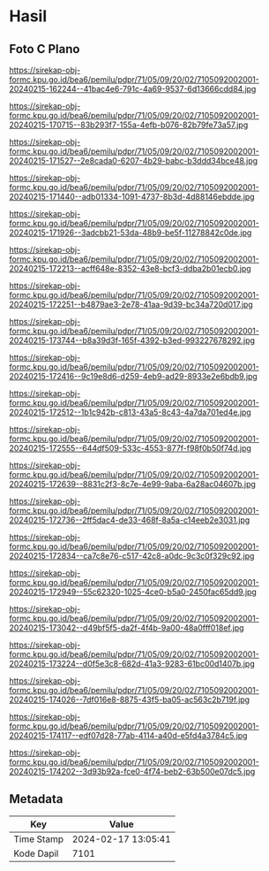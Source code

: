 # Hasil

## Foto C Plano

https://sirekap-obj-formc.kpu.go.id/bea6/pemilu/pdpr/71/05/09/20/02/7105092002001-20240215-162244--41bac4e6-791c-4a69-9537-6d13666cdd84.jpg

https://sirekap-obj-formc.kpu.go.id/bea6/pemilu/pdpr/71/05/09/20/02/7105092002001-20240215-170715--83b293f7-155a-4efb-b076-82b79fe73a57.jpg

https://sirekap-obj-formc.kpu.go.id/bea6/pemilu/pdpr/71/05/09/20/02/7105092002001-20240215-171527--2e8cada0-6207-4b29-babc-b3ddd34bce48.jpg

https://sirekap-obj-formc.kpu.go.id/bea6/pemilu/pdpr/71/05/09/20/02/7105092002001-20240215-171440--adb01334-1091-4737-8b3d-4d88146ebdde.jpg

https://sirekap-obj-formc.kpu.go.id/bea6/pemilu/pdpr/71/05/09/20/02/7105092002001-20240215-171926--3adcbb21-53da-48b9-be5f-11278842c0de.jpg

https://sirekap-obj-formc.kpu.go.id/bea6/pemilu/pdpr/71/05/09/20/02/7105092002001-20240215-172213--acff648e-8352-43e8-bcf3-ddba2b01ecb0.jpg

https://sirekap-obj-formc.kpu.go.id/bea6/pemilu/pdpr/71/05/09/20/02/7105092002001-20240215-172251--b4879ae3-2e78-41aa-9d39-bc34a720d017.jpg

https://sirekap-obj-formc.kpu.go.id/bea6/pemilu/pdpr/71/05/09/20/02/7105092002001-20240215-173744--b8a39d3f-165f-4392-b3ed-993227678292.jpg

https://sirekap-obj-formc.kpu.go.id/bea6/pemilu/pdpr/71/05/09/20/02/7105092002001-20240215-172416--9c19e8d6-d259-4eb9-ad29-8933e2e6bdb9.jpg

https://sirekap-obj-formc.kpu.go.id/bea6/pemilu/pdpr/71/05/09/20/02/7105092002001-20240215-172512--1b1c942b-c813-43a5-8c43-4a7da701ed4e.jpg

https://sirekap-obj-formc.kpu.go.id/bea6/pemilu/pdpr/71/05/09/20/02/7105092002001-20240215-172555--644df509-533c-4553-877f-f98f0b50f74d.jpg

https://sirekap-obj-formc.kpu.go.id/bea6/pemilu/pdpr/71/05/09/20/02/7105092002001-20240215-172639--8831c2f3-8c7e-4e99-9aba-6a28ac04607b.jpg

https://sirekap-obj-formc.kpu.go.id/bea6/pemilu/pdpr/71/05/09/20/02/7105092002001-20240215-172736--2ff5dac4-de33-468f-8a5a-c14eeb2e3031.jpg

https://sirekap-obj-formc.kpu.go.id/bea6/pemilu/pdpr/71/05/09/20/02/7105092002001-20240215-172834--ca7c8e76-c517-42c8-a0dc-9c3c0f329c92.jpg

https://sirekap-obj-formc.kpu.go.id/bea6/pemilu/pdpr/71/05/09/20/02/7105092002001-20240215-172949--55c62320-1025-4ce0-b5a0-2450fac65dd9.jpg

https://sirekap-obj-formc.kpu.go.id/bea6/pemilu/pdpr/71/05/09/20/02/7105092002001-20240215-173042--d49bf5f5-da2f-4f4b-9a00-48a0fff018ef.jpg

https://sirekap-obj-formc.kpu.go.id/bea6/pemilu/pdpr/71/05/09/20/02/7105092002001-20240215-173224--d0f5e3c8-682d-41a3-9283-61bc00d1407b.jpg

https://sirekap-obj-formc.kpu.go.id/bea6/pemilu/pdpr/71/05/09/20/02/7105092002001-20240215-174026--7df016e8-8875-43f5-ba05-ac563c2b719f.jpg

https://sirekap-obj-formc.kpu.go.id/bea6/pemilu/pdpr/71/05/09/20/02/7105092002001-20240215-174117--edf07d28-77ab-4114-a40d-e5fd4a3784c5.jpg

https://sirekap-obj-formc.kpu.go.id/bea6/pemilu/pdpr/71/05/09/20/02/7105092002001-20240215-174202--3d93b92a-fce0-4f74-beb2-63b500e07dc5.jpg


## Metadata

| Key        | Value               |
| ---------- | ------------------- |
| Time Stamp | 2024-02-17 13:05:41 |
| Kode Dapil | 7101                |



